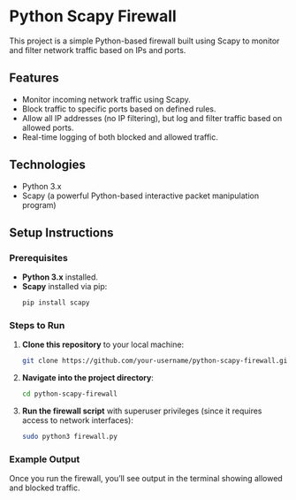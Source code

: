 # Python Scapy Firewall

This project is a simple Python-based firewall built using Scapy to monitor and filter network traffic based on IPs and ports.

## Features
- Monitor incoming network traffic using Scapy.
- Block traffic to specific ports based on defined rules.
- Allow all IP addresses (no IP filtering), but log and filter traffic based on allowed ports.
- Real-time logging of both blocked and allowed traffic.

## Technologies
- Python 3.x
- Scapy (a powerful Python-based interactive packet manipulation program)

## Setup Instructions

### Prerequisites
- **Python 3.x** installed.
- **Scapy** installed via pip:
    ```bash
    pip install scapy
    ```

### Steps to Run
1. **Clone this repository** to your local machine:
    ```bash
    git clone https://github.com/your-username/python-scapy-firewall.git
    ```

2. **Navigate into the project directory**:
    ```bash
    cd python-scapy-firewall
    ```

3. **Run the firewall script** with superuser privileges (since it requires access to network interfaces):
    ```bash
    sudo python3 firewall.py
    ```

### Example Output
Once you run the firewall, you’ll see output in the terminal showing allowed and blocked traffic.

